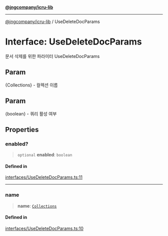 [**@jngcompany/icru-lib**](../README.md)

***

[@jngcompany/icru-lib](../globals.md) / UseDeleteDocParams

# Interface: UseDeleteDocParams

문서 삭제를 위한 파라미터
 UseDeleteDocParams

## Param

{Collections} - 컬렉션 이름

## Param

{boolean} - 쿼리 활성 여부

## Properties

### enabled?

> `optional` **enabled**: `boolean`

#### Defined in

[interfaces/UseDeleteDocParams.ts:11](https://github.com/jngcompany/icru-lib/blob/cee5a8006a4970de6269ef7414374f6c7339529e/src/interfaces/UseDeleteDocParams.ts#L11)

***

### name

> **name**: [`Collections`](../enumerations/Collections.md)

#### Defined in

[interfaces/UseDeleteDocParams.ts:10](https://github.com/jngcompany/icru-lib/blob/cee5a8006a4970de6269ef7414374f6c7339529e/src/interfaces/UseDeleteDocParams.ts#L10)
